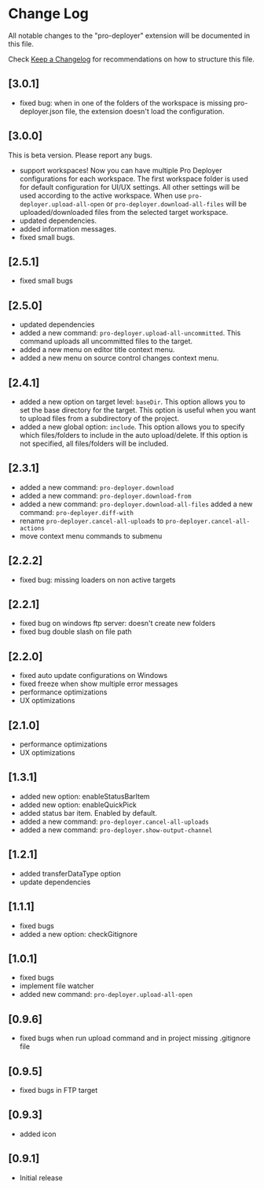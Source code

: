 # Change Log

All notable changes to the "pro-deployer" extension will be documented in this file.

Check [Keep a Changelog](http://keepachangelog.com/) for recommendations on how to structure this file.

## [3.0.1]

- fixed bug: when in one of the folders of the workspace is missing pro-deployer.json file, the extension doesn't load the configuration.

## [3.0.0]

This is beta version. Please report any bugs.

- support workspaces! Now you can have multiple Pro Deployer configurations for each workspace. The first workspace folder is used for default configuration for UI/UX settings. All other settings will be used according to the active workspace. When use `pro-deployer.upload-all-open` or `pro-deployer.download-all-files` will be uploaded/downloaded files from the selected target workspace.
- updated dependencies.
- added information messages.
- fixed small bugs.

## [2.5.1]

- fixed small bugs

## [2.5.0]

- updated dependencies
- added a new command: `pro-deployer.upload-all-uncommitted`. This command uploads all uncommitted files to the target.
- added a new menu on editor title context menu.
- added a new menu on source control changes context menu.

## [2.4.1]

- added a new option on target level: `baseDir`. This option allows you to set the base directory for the target. This option is useful when you want to upload files from a subdirectory of the project.
- added a new global option: `include`. This option allows you to specify which files/folders to include in the auto upload/delete. If this option is not specified, all files/folders will be included.

## [2.3.1]

- added a new command: `pro-deployer.download`
- added a new command: `pro-deployer.download-from`
- added a new command: `pro-deployer.download-all-files`
 added a new command: `pro-deployer.diff-with`
- rename `pro-deployer.cancel-all-uploads` to `pro-deployer.cancel-all-actions`
- move context menu commands to submenu

## [2.2.2]

- fixed bug: missing loaders on non active targets

## [2.2.1]

- fixed bug on windows ftp server: doesn't create new folders
- fixed bug double slash on file path

## [2.2.0]

- fixed auto update configurations on Windows
- fixed freeze when show multiple error messages
- performance optimizations
- UX optimizations

## [2.1.0]

- performance optimizations
- UX optimizations

## [1.3.1]

- added new option: enableStatusBarItem
- added new option: enableQuickPick
- added status bar item. Enabled by default.
- added a new command: `pro-deployer.cancel-all-uploads`
- added a new command: `pro-deployer.show-output-channel`

## [1.2.1]

- added transferDataType option
- update dependencies

## [1.1.1]

- fixed bugs
- added a new option: checkGitignore

## [1.0.1]

- fixed bugs
- implement file watcher
- added new command: `pro-deployer.upload-all-open`

## [0.9.6]

- fixed bugs when run upload command and in project missing .gitignore file

## [0.9.5]

- fixed bugs in FTP target

## [0.9.3]

- added icon

## [0.9.1]

- Initial release

